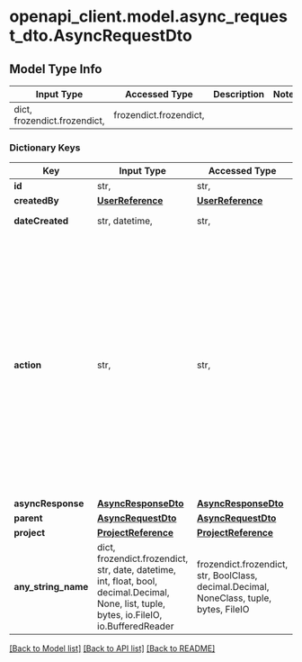 # openapi_client.model.async_request_dto.AsyncRequestDto

## Model Type Info
Input Type | Accessed Type | Description | Notes
------------ | ------------- | ------------- | -------------
dict, frozendict.frozendict,  | frozendict.frozendict,  |  | 

### Dictionary Keys
Key | Input Type | Accessed Type | Description | Notes
------------ | ------------- | ------------- | ------------- | -------------
**id** | str,  | str,  |  | [optional] 
**createdBy** | [**UserReference**](UserReference.md) | [**UserReference**](UserReference.md) |  | [optional] 
**dateCreated** | str, datetime,  | str,  |  | [optional] value must conform to RFC-3339 date-time
**action** | str,  | str,  |  | [optional] must be one of ["PRE_ANALYSE", "POST_ANALYSE", "COMPARE_ANALYSE", "PARENT_ANALYSE", "PRE_TRANSLATE", "ASYNC_TRANSLATE", "IMPORT_JOB", "IMPORT_FILE", "ALIGN", "EXPORT_TMX_BY_QUERY", "EXPORT_TMX", "IMPORT_TMX", "INSERT_INTO_TM", "DELETE_TM", "CLEAR_TM", "QA", "QA_V3", "UPDATE_CONTINUOUS_JOB", "UPDATE_SOURCE", "UPDATE_TARGET", "EXTRACT_CLEANED_TMS", "GLOSSARY_PUT", "GLOSSARY_DELETE", "CREATE_PROJECT", "EXPORT_COMPLETE_FILE", ] 
**asyncResponse** | [**AsyncResponseDto**](AsyncResponseDto.md) | [**AsyncResponseDto**](AsyncResponseDto.md) |  | [optional] 
**parent** | [**AsyncRequestDto**](AsyncRequestDto.md) | [**AsyncRequestDto**](AsyncRequestDto.md) |  | [optional] 
**project** | [**ProjectReference**](ProjectReference.md) | [**ProjectReference**](ProjectReference.md) |  | [optional] 
**any_string_name** | dict, frozendict.frozendict, str, date, datetime, int, float, bool, decimal.Decimal, None, list, tuple, bytes, io.FileIO, io.BufferedReader | frozendict.frozendict, str, BoolClass, decimal.Decimal, NoneClass, tuple, bytes, FileIO | any string name can be used but the value must be the correct type | [optional]

[[Back to Model list]](../../README.md#documentation-for-models) [[Back to API list]](../../README.md#documentation-for-api-endpoints) [[Back to README]](../../README.md)

